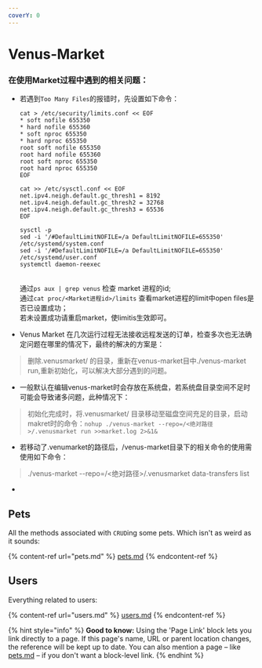 ```yaml
---
coverY: 0
---
```


# Venus-Market

### 在使用Market过程中遇到的相关问题：

*   若遇到`Too Many Files`的报错时，先设置如下命令：

    ```
    cat > /etc/security/limits.conf << EOF
    * soft nofile 655350
    * hard nofile 655360
    * soft nproc 655350
    * hard nproc 655350
    root soft nofile 655350
    root hard nofile 655360
    root soft nproc 655350
    root hard nproc 655350
    EOF

    cat >> /etc/sysctl.conf << EOF
    net.ipv4.neigh.default.gc_thresh1 = 8192
    net.ipv4.neigh.default.gc_thresh2 = 32768
    net.ipv4.neigh.default.gc_thresh3 = 65536
    EOF

    sysctl -p
    sed -i '/#DefaultLimitNOFILE=/a DefaultLimitNOFILE=655350' /etc/systemd/system.conf
    sed -i '/#DefaultLimitNOFILE=/a DefaultLimitNOFILE=655350' /etc/systemd/user.conf
    systemctl daemon-reexec
    ```

    \
    通过`ps aux | grep venus` 检查 market 进程的id;\
    通过`cat proc/<Market进程id>/limits` 查看market进程的limit中open files是否已设置成功；\
    若未设置成功请重启market，使limitis生效即可。
* Venus Market 在几次运行过程无法接收远程发送的订单，检查多次也无法确定问题在哪里的情况下，最终的解决的方案是：

> 删除.venusmarket/ 的目录，重新在venus-market目中./venus-market run,重新初始化，可以解决大部分遇到的问题。

* ​一般默认在编辑venus-market时会存放在系统盘，若系统盘目录空间不足时可能会导致诸多问题，此种情况下：

> 初始化完成时，将.venusmarket/ 目录移动至磁盘空间充足的目录，启动makret时的命令：`nohup ./venus-market --repo=/<绝对路径>/.venusmarket run >>market.log 2>&1&`&#x20;

* 若移动了.venumarket的路径后，/venus-market目录下的相关命令的使用需使用如下命令：

> ./venus-market --repo=/<绝对路径>/.venusmarket data-transfers list

*

## Pets

All the methods associated with `CRUD`ing some pets. Which isn't as weird as it sounds:

{% content-ref url="pets.md" %}
[pets.md](pets.md)
{% endcontent-ref %}

## Users

Everything related to users:

{% content-ref url="users.md" %}
[users.md](users.md)
{% endcontent-ref %}

{% hint style="info" %}
**Good to know:** Using the 'Page Link' block lets you link directly to a page. If this page's name, URL or parent location changes, the reference will be kept up to date. You can also mention a page – like [pets.md](pets.md "mention") – if you don't want a block-level link.
{% endhint %}
